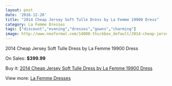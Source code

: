 ```yaml
---
layout: post
date: '2016-12-20'
title: "2014 Cheap Jersey Soft Tulle Dress by La Femme 19900 Dress"
category: La Femme Dresses
tags: ["discount","evening","dresses","gowns","charming"]
image: http://www.neoformal.com/14008-thickbox_default/2014-cheap-jersey-soft-tulle-dress-by-la-femme-19900-dress.jpg
---
```

2014 Cheap Jersey Soft Tulle Dress by La Femme 19900 Dress

On Sales: **$399.99**
<a href="https://www.neoformal.com/en/la-femme-dresses-2014/4813-2014-cheap-jersey-soft-tulle-dress-by-la-femme-19900-dress.html"><amp-img layout="responsive" width="600" height="600" src="//www.neoformal.com/14008-thickbox_default/2014-cheap-jersey-soft-tulle-dress-by-la-femme-19900-dress.jpg" alt="2014 Cheap Jersey Soft Tulle Dress by La Femme 19900 Dress 0" /></a>
<a href="https://www.neoformal.com/en/la-femme-dresses-2014/4813-2014-cheap-jersey-soft-tulle-dress-by-la-femme-19900-dress.html"><amp-img layout="responsive" width="600" height="600" src="//www.neoformal.com/14010-thickbox_default/2014-cheap-jersey-soft-tulle-dress-by-la-femme-19900-dress.jpg" alt="2014 Cheap Jersey Soft Tulle Dress by La Femme 19900 Dress 1" /></a>
<a href="https://www.neoformal.com/en/la-femme-dresses-2014/4813-2014-cheap-jersey-soft-tulle-dress-by-la-femme-19900-dress.html"><amp-img layout="responsive" width="600" height="600" src="//www.neoformal.com/14009-thickbox_default/2014-cheap-jersey-soft-tulle-dress-by-la-femme-19900-dress.jpg" alt="2014 Cheap Jersey Soft Tulle Dress by La Femme 19900 Dress 2" /></a>

Buy it: [2014 Cheap Jersey Soft Tulle Dress by La Femme 19900 Dress](https://www.neoformal.com/en/la-femme-dresses-2014/4813-2014-cheap-jersey-soft-tulle-dress-by-la-femme-19900-dress.html "2014 Cheap Jersey Soft Tulle Dress by La Femme 19900 Dress")

View more: [La Femme Dresses](https://www.neoformal.com/en/56-la-femme-dresses-2014 "La Femme Dresses")
